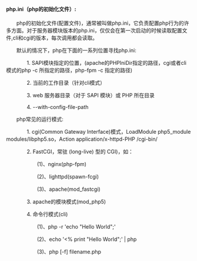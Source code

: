 #### php.ini（php的初始化文件）:
&emsp;&emsp;php的初始化文件(配置文件)，通常被叫做php.ini，它负责配置php行为的许多方面。对于服务器模块版本的php.ini，仅仅会在第一次启动的时候读取配置文件,cli和cgi的版本，每次调用都会读取。

&emsp;&emsp;默认的情况下，php在下面的一系列位置寻找php.ini:

&emsp;&emsp;&emsp;&emsp;1. SAPI模块指定的位置，(apache的PHPIniDir指定的路径，cgi或者cli模式的php -c 所指定的路径，php-fpm -c 指定的路径)

&emsp;&emsp;&emsp;&emsp;2. 当前的工作目录（针对cli模式）

&emsp;&emsp;&emsp;&emsp;3. web 服务器目录（对于 SAPI 模块）或 PHP 所在目录

&emsp;&emsp;&emsp;&emsp;4. --with-config-file-path

&emsp;&emsp;php常见的运行模式:

&emsp;&emsp;&emsp;&emsp;1. cgi(Common Gateway Interface)模式，LoadModule php5_module modules/libphp5.so，Action application/x-httpd-PHP /cgi-bin/

&emsp;&emsp;&emsp;&emsp;2. FastCGI，常驻 (long-live) 型的 CGI)，如：

&emsp;&emsp;&emsp;&emsp;&emsp;&emsp;(1)、nginx(php-fpm)

&emsp;&emsp;&emsp;&emsp;&emsp;&emsp;(2)、lighttpd(spawn-fcgi)

&emsp;&emsp;&emsp;&emsp;&emsp;&emsp;(3)、apache(mod_fastcgi)

&emsp;&emsp;&emsp;&emsp;3. apache的模块模式(mod_php5)

&emsp;&emsp;&emsp;&emsp;4. 命令行模式(cli)

&emsp;&emsp;&emsp;&emsp;&emsp;&emsp;(1)、php -r 'echo "Hello World";'

&emsp;&emsp;&emsp;&emsp;&emsp;&emsp;(2)、echo '<% print "Hello World";' | php

&emsp;&emsp;&emsp;&emsp;&emsp;&emsp;(3)、php [-f] filename.php
